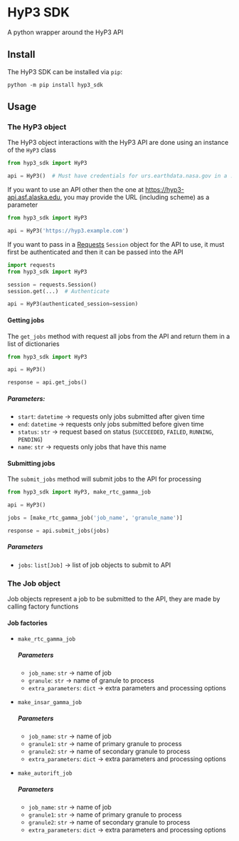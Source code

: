 # HyP3 SDK

A python wrapper around the HyP3 API

## Install

The HyP3 SDK can be installed via `pip`:

```
python -m pip install hyp3_sdk
```

## Usage

### The HyP3 object
The HyP3 object interactions with the HyP3 API are done using an instance of the `HyP3` class
```python
from hyp3_sdk import HyP3

api = HyP3()  # Must have credentials for urs.earthdata.nasa.gov in a .netrc file for this to work
```
If you want to use an API other then the one at <https://hyp3-api.asf.alaska.edu>, you may provide the URL (including scheme) as a parameter
```python
from hyp3_sdk import HyP3

api = HyP3('https://hyp3.example.com')
```
If you want to pass in a [Requests](https://requests.readthedocs.io/en/latest/user/advanced/) `Session` object for the API to use, it must first be authenticated and then it can be passed into the API
```python
import requests
from hyp3_sdk import HyP3

session = requests.Session()
session.get(...)  # Authenticate

api = HyP3(authenticated_session=session)
```

#### Getting jobs
The `get_jobs` method with request all jobs from the API and return them in a list of dictionaries
```python
from hyp3_sdk import HyP3

api = HyP3()

response = api.get_jobs()
```
##### Parameters:
- `start`: `datetime` -> requests only jobs submitted after given time
- `end`: `datetime` -> requests only jobs submitted before given time
- `status`: `str` -> request based on status (`SUCCEEDED`, `FAILED`, `RUNNING`, `PENDING`)
- `name`: `str` -> requests only jobs that have this name

#### Submitting jobs
The `submit_jobs` method will submit jobs to the API for processing
```python
from hyp3_sdk import HyP3, make_rtc_gamma_job

api = HyP3()

jobs = [make_rtc_gamma_job('job_name', 'granule_name')]

response = api.submit_jobs(jobs)
```
##### Parameters
- `jobs`: `list[Job]` -> list of job objects to submit to API

### The Job object
Job objects represent a job to be submitted to the API, they are made by calling factory functions

#### Job factories
- `make_rtc_gamma_job`
  
    ##### Parameters   
    - `job_name`: `str` -> name of job
    - `granule`: `str` -> name of granule to process
    - `extra_parameters`: `dict` -> extra parameters and processing options

- `make_insar_gamma_job`
  
    ##### Parameters   
    - `job_name`: `str` -> name of job
    - `granule1`: `str` -> name of primary granule to process
    - `granule2`: `str` -> name of secondary granule to process
    - `extra_parameters`: `dict` -> extra parameters and processing options

- `make_autorift_job`

    ##### Parameters   
    - `job_name`: `str` -> name of job
    - `granule1`: `str` -> name of primary granule to process
    - `granule2`: `str` -> name of secondary granule to process
    - `extra_parameters`: `dict` -> extra parameters and processing options
